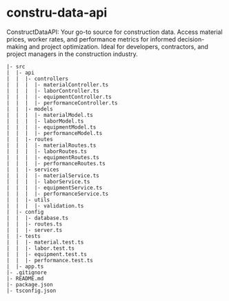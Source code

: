 # constru-data-api
ConstructDataAPI: Your go-to source for construction data. Access material prices, worker rates, and performance metrics for informed decision-making and project optimization. Ideal for developers, contractors, and project managers in the construction industry.
```
|- src
|  |- api
|  |  |- controllers
|  |  |  |- materialController.ts
|  |  |  |- laborController.ts
|  |  |  |- equipmentController.ts
|  |  |  |- performanceController.ts
|  |  |- models
|  |  |  |- materialModel.ts
|  |  |  |- laborModel.ts
|  |  |  |- equipmentModel.ts
|  |  |  |- performanceModel.ts
|  |  |- routes
|  |  |  |- materialRoutes.ts
|  |  |  |- laborRoutes.ts
|  |  |  |- equipmentRoutes.ts
|  |  |  |- performanceRoutes.ts
|  |  |- services
|  |  |  |- materialService.ts
|  |  |  |- laborService.ts
|  |  |  |- equipmentService.ts
|  |  |  |- performanceService.ts
|  |  |- utils
|  |  |  |- validation.ts
|  |- config
|  |  |- database.ts
|  |  |- routes.ts
|  |  |- server.ts
|  |- tests
|  |  |- material.test.ts
|  |  |- labor.test.ts
|  |  |- equipment.test.ts
|  |  |- performance.test.ts
|  |- app.ts  
|- .gitignore
|- README.md
|- package.json
|- tsconfig.json
```
